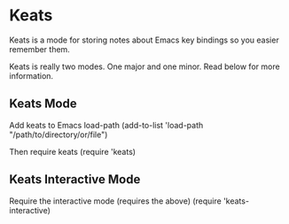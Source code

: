 # Keats

Keats is a mode for storing notes about Emacs key bindings so you
easier remember them.

Keats is really two modes. One major and one minor. Read below for
more information.

## Keats Mode
Add keats to Emacs load-path
    (add-to-list 'load-path "/path/to/directory/or/file")

Then require keats
    (require 'keats)

## Keats Interactive Mode
Require the interactive mode (requires the above)
    (require 'keats-interactive)
